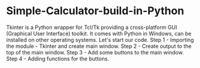 # Simple-Calculator-build-in-Python
Tkinter is a Python wrapper for Tcl/Tk providing a cross-platform GUI (Graphical User Interface) toolkit. It comes with Python in Windows, can be installed on other operating systems. Let's start our code.
Step 1 - Importing the module - Tkinter and create main window.
Step 2 - Create output to the top of the main window.
Step 3 - Add some buttons to the main window.
Step 4 - Adding functions for the buttons.
